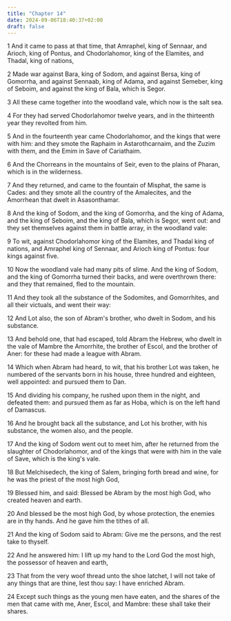 ```yaml
---
title: "Chapter 14"
date: 2024-09-06T18:40:37+02:00
draft: false
---
```




1 And it came to pass at that time, that Amraphel, king of Sennaar, and Arioch, king of Pontus, and Chodorlahomor, king of the Elamites, and Thadal, king of nations,

2 Made war against Bara, king of Sodom, and against Bersa, king of Gomorrha, and against Sennaab, king of Adama, and against Semeber, king of Seboim, and against the king of Bala, which is Segor.

3 All these came together into the woodland vale, which now is the salt sea.

4 For they had served Chodorlahomor twelve years, and in the thirteenth year they revolted from him.

5 And in the fourteenth year came Chodorlahomor, and the kings that were with him: and they smote the Raphaim in Astarothcarnaim, and the Zuzim with them, and the Emim in Save of Cariathaim.

6 And the Chorreans in the mountains of Seir, even to the plains of Pharan, which is in the wilderness.

7 And they returned, and came to the fountain of Misphat, the same is Cades: and they smote all the country of the Amalecites, and the Amorrhean that dwelt in Asasonthamar.

8 And the king of Sodom, and the king of Gomorrha, and the king of Adama, and the king of Seboim, and the king of Bala, which is Segor, went out: and they set themselves against them in battle array, in the woodland vale:

9 To wit, against Chodorlahomor king of the Elamites, and Thadal king of nations, and Amraphel king of Sennaar, and Arioch king of Pontus: four kings against five.

10 Now the woodland vale had many pits of slime. And the king of Sodom, and the king of Gomorrha turned their backs, and were overthrown there: and they that remained, fled to the mountain.

11 And they took all the substance of the Sodomites, and Gomorrhites, and all their victuals, and went their way:

12 And Lot also, the son of Abram's brother, who dwelt in Sodom, and his substance.

13 And behold one, that had escaped, told Abram the Hebrew, who dwelt in the vale of Mambre the Amorrhite, the brother of Escol, and the brother of Aner: for these had made a league with Abram.

14 Which when Abram had heard, to wit, that his brother Lot was taken, he numbered of the servants born in his house, three hundred and eighteen, well appointed: and pursued them to Dan.

15 And dividing his company, he rushed upon them in the night, and defeated them: and pursued them as far as Hoba, which is on the left hand of Damascus.

16 And he brought back all the substance, and Lot his brother, with his substance, the women also, and the people.

17 And the king of Sodom went out to meet him, after he returned from the slaughter of Chodorlahomor, and of the kings that were with him in the vale of Save, which is the king's vale.

18 But Melchisedech, the king of Salem, bringing forth bread and wine, for he was the priest of the most high God,

19 Blessed him, and said: Blessed be Abram by the most high God, who created heaven and earth.

20 And blessed be the most high God, by whose protection, the enemies are in thy hands. And he gave him the tithes of all.

21 And the king of Sodom said to Abram: Give me the persons, and the rest take to thyself.

22 And he answered him: I lift up my hand to the Lord God the most high, the possessor of heaven and earth,

23 That from the very woof thread unto the shoe latchet, I will not take of any things that are thine, lest thou say: I have enriched Abram.

24 Except such things as the young men have eaten, and the shares of the men that came with me, Aner, Escol, and Mambre: these shall take their shares.

